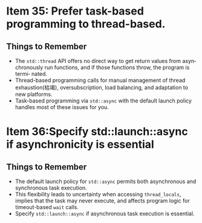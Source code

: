 # Item 35: Prefer task-based programming to thread-based.
## Things to Remember
* The `std::thread` API offers no direct way to get return values from asyn‐
chronously run functions, and if those functions throw, the program is termi‐
nated.
* Thread-based programming calls for manual management of thread exhaustion(枯竭), oversubscription, load balancing, and adaptation to new platforms.
* Task-based programming via `std::async` with the default launch policy handles most of these issues for you.

# Item 36:Specify std::launch::async if asynchronicity is essential
## Things to Remember
* The default launch policy for `std::async` permits both asynchronous and
synchronous task execution.
* This flexibility leads to uncertainty when accessing `thread_locals`, implies
that the task may never execute, and affects program logic for timeout-based
`wait` calls.
* Specify `std::launch::async` if asynchronous task execution is essential.